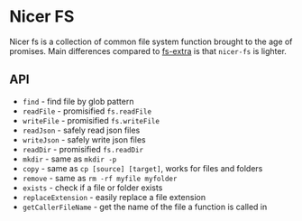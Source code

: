 # Nicer FS

Nicer fs is a collection of common file system function brought to the age of
promises. Main differences compared to [fs-extra](https://github.com/jprichardson/node-fs-extra)
is that `nicer-fs` is lighter.

## API

- `find` - find file by glob pattern
- `readFile` - promisified `fs.readFile`
- `writeFile` - promisified `fs.writeFile`
- `readJson` - safely read json files
- `writeJson` - safely write json files
- `readDir` - promisified `fs.readDir`
- `mkdir` - same as `mkdir -p`
- `copy` - same as `cp [source] [target]`, works for files and folders
- `remove` - same as `rm -rf myfile myfolder`
- `exists` - check if a file or folder exists
- `replaceExtension` - easily replace a file extension
- `getCallerFileName` - get the name of the file a function is called in
